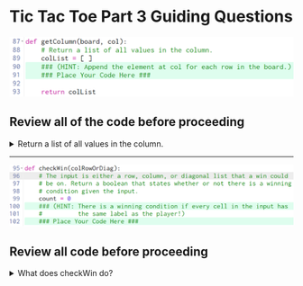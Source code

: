 # Tic Tac Toe Part 3 Guiding Questions

![part1](img01.png)

## Review all of the code before proceeding

<details><summary>Return a list of all values in the column.</summary>

<details><summary>What does the hint say?</summary>

> Append the element at `col` for each row in the board.

<details><summary>Append the element to what?</summary>

> The only thing that makes sense is `colList`
</details>

<details><summary>How dow we get the element at col for each row?</summary>

> The parameter `board` must be a 2D list of **Labels**.  We can use a for loop:

    for row in range(len(board)):
        colList.append(board[row][col].value)

</details>
</details>
</details>

---

![part2](./img02.png)

## Review all code before proceeding

<details><summary>What does checkWin do?</summary>

> It will return `True` if there is a winner, and `False` otherwise.

<details><summary>What is colRowOrDiag?</summary>

> It is a list with exactly 3 values in it.
</details>

<details><summary>What is the purpose of the count variable?</summary>

> While it is initially unclear, we can use it to determine how many of the items in `colRowOrDiag` are the same as `app.player`

<details><summary>How could you do that?</summary>

> Use a for loop going through each item in `colRowOrDiag` and if it is the same as `app.player` add one to `count`

<details><summary>What do you do with that?</summary>

> After the loop finishes, if `count` is 3, then all 3 values in `colRowOrDiag` must have been the same as `app.player`, so return `True`.  If `count` isn't 3, then at least one of the values must not have been the same, so return `False`
</details>
</details>
</details>
</details>